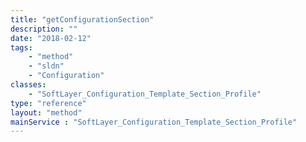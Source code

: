 ```yaml
---
title: "getConfigurationSection"
description: ""
date: "2018-02-12"
tags:
    - "method"
    - "sldn"
    - "Configuration"
classes:
    - "SoftLayer_Configuration_Template_Section_Profile"
type: "reference"
layout: "method"
mainService : "SoftLayer_Configuration_Template_Section_Profile"
---
```

